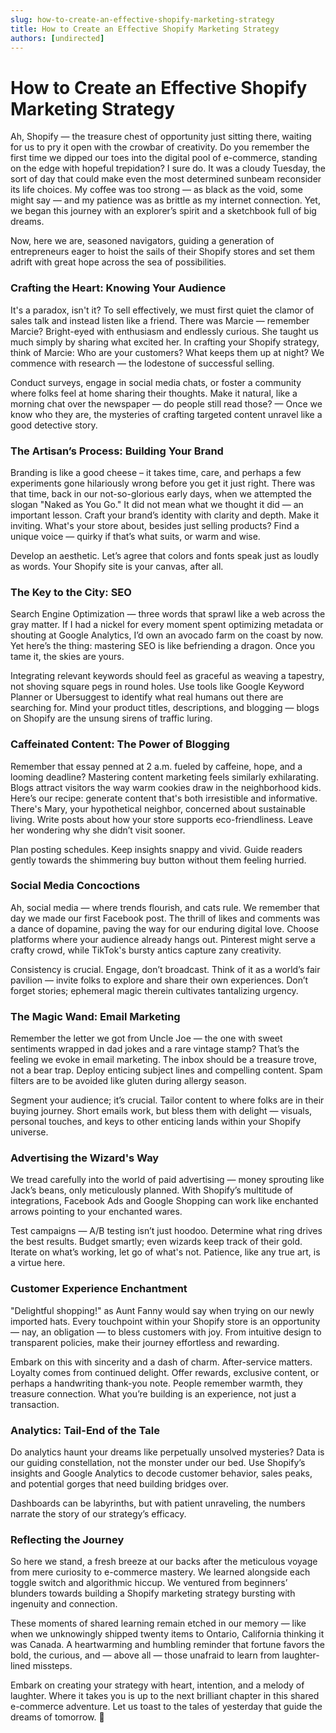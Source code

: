 ```yaml
---
slug: how-to-create-an-effective-shopify-marketing-strategy
title: How to Create an Effective Shopify Marketing Strategy
authors: [undirected]
---
```



# How to Create an Effective Shopify Marketing Strategy

Ah, Shopify — the treasure chest of opportunity just sitting there, waiting for us to pry it open with the crowbar of creativity. Do you remember the first time we dipped our toes into the digital pool of e-commerce, standing on the edge with hopeful trepidation? I sure do. It was a cloudy Tuesday, the sort of day that could make even the most determined sunbeam reconsider its life choices. My coffee was too strong — as black as the void, some might say — and my patience was as brittle as my internet connection. Yet, we began this journey with an explorer’s spirit and a sketchbook full of big dreams.

Now, here we are, seasoned navigators, guiding a generation of entrepreneurs eager to hoist the sails of their Shopify stores and set them adrift with great hope across the sea of possibilities.

### Crafting the Heart: Knowing Your Audience

It's a paradox, isn't it? To sell effectively, we must first quiet the clamor of sales talk and instead listen like a friend. There was Marcie — remember Marcie? Bright-eyed with enthusiasm and endlessly curious. She taught us much simply by sharing what excited her. In crafting your Shopify strategy, think of Marcie: Who are your customers? What keeps them up at night? We commence with research — the lodestone of successful selling.

Conduct surveys, engage in social media chats, or foster a community where folks feel at home sharing their thoughts. Make it natural, like a morning chat over the newspaper — do people still read those? — Once we know who they are, the mysteries of crafting targeted content unravel like a good detective story.

### The Artisan’s Process: Building Your Brand

Branding is like a good cheese – it takes time, care, and perhaps a few experiments gone hilariously wrong before you get it just right. There was that time, back in our not-so-glorious early days, when we attempted the slogan "Naked as You Go." It did not mean what we thought it did — an important lesson. Craft your brand’s identity with clarity and depth. Make it inviting. What's your store about, besides just selling products? Find a unique voice — quirky if that’s what suits, or warm and wise.

Develop an aesthetic. Let’s agree that colors and fonts speak just as loudly as words. Your Shopify site is your canvas, after all.

### The Key to the City: SEO

Search Engine Optimization — three words that sprawl like a web across the gray matter. If I had a nickel for every moment spent optimizing metadata or shouting at Google Analytics, I’d own an avocado farm on the coast by now. Yet here’s the thing: mastering SEO is like befriending a dragon. Once you tame it, the skies are yours. 

Integrating relevant keywords should feel as graceful as weaving a tapestry, not shoving square pegs in round holes. Use tools like Google Keyword Planner or Ubersuggest to identify what real humans out there are searching for. Mind your product titles, descriptions, and blogging — blogs on Shopify are the unsung sirens of traffic luring.

### Caffeinated Content: The Power of Blogging

Remember that essay penned at 2 a.m. fueled by caffeine, hope, and a looming deadline? Mastering content marketing feels similarly exhilarating. Blogs attract visitors the way warm cookies draw in the neighborhood kids. Here’s our recipe: generate content that's both irresistible and informative. There's Mary, your hypothetical neighbor, concerned about sustainable living. Write posts about how your store supports eco-friendliness. Leave her wondering why she didn’t visit sooner.

Plan posting schedules. Keep insights snappy and vivid. Guide readers gently towards the shimmering buy button without them feeling hurried.

### Social Media Concoctions

Ah, social media — where trends flourish, and cats rule. We remember that day we made our first Facebook post. The thrill of likes and comments was a dance of dopamine, paving the way for our enduring digital love. Choose platforms where your audience already hangs out. Pinterest might serve a crafty crowd, while TikTok's bursty antics capture zany creativity.

Consistency is crucial. Engage, don’t broadcast. Think of it as a world’s fair pavilion — invite folks to explore and share their own experiences. Don’t forget stories; ephemeral magic therein cultivates tantalizing urgency.

### The Magic Wand: Email Marketing

Remember the letter we got from Uncle Joe — the one with sweet sentiments wrapped in dad jokes and a rare vintage stamp? That’s the feeling we evoke in email marketing. The inbox should be a treasure trove, not a bear trap. Deploy enticing subject lines and compelling content. Spam filters are to be avoided like gluten during allergy season.

Segment your audience; it’s crucial. Tailor content to where folks are in their buying journey. Short emails work, but bless them with delight — visuals, personal touches, and keys to other enticing lands within your Shopify universe.

### Advertising the Wizard's Way

We tread carefully into the world of paid advertising — money sprouting like Jack’s beans, only meticulously planned. With Shopify’s multitude of integrations, Facebook Ads and Google Shopping can work like enchanted arrows pointing to your enchanted wares. 

Test campaigns — A/B testing isn’t just hoodoo. Determine what ring drives the best results. Budget smartly; even wizards keep track of their gold. Iterate on what’s working, let go of what's not. Patience, like any true art, is a virtue here.

### Customer Experience Enchantment

"Delightful shopping!" as Aunt Fanny would say when trying on our newly imported hats. Every touchpoint within your Shopify store is an opportunity — nay, an obligation — to bless customers with joy. From intuitive design to transparent policies, make their journey effortless and rewarding.

Embark on this with sincerity and a dash of charm. After-service matters. Loyalty comes from continued delight. Offer rewards, exclusive content, or perhaps a handwriting thank-you note. People remember warmth, they treasure connection. What you’re building is an experience, not just a transaction.

### Analytics: Tail-End of the Tale

Do analytics haunt your dreams like perpetually unsolved mysteries? Data is our guiding constellation, not the monster under our bed. Use Shopify’s insights and Google Analytics to decode customer behavior, sales peaks, and potential gorges that need building bridges over. 

Dashboards can be labyrinths, but with patient unraveling, the numbers narrate the story of our strategy’s efficacy.

### Reflecting the Journey

So here we stand, a fresh breeze at our backs after the meticulous voyage from mere curiosity to e-commerce mastery. We learned alongside each toggle switch and algorithmic hiccup. We ventured from beginners’ blunders towards building a Shopify marketing strategy bursting with ingenuity and connection.

These moments of shared learning remain etched in our memory — like when we unknowingly shipped twenty items to Ontario, California thinking it was Canada. A heartwarming and humbling reminder that fortune favors the bold, the curious, and — above all — those unafraid to learn from laughter-lined missteps.

Embark on creating your strategy with heart, intention, and a melody of laughter. Where it takes you is up to the next brilliant chapter in this shared e-commerce adventure. Let us toast to the tales of yesterday that guide the dreams of tomorrow. 🍵